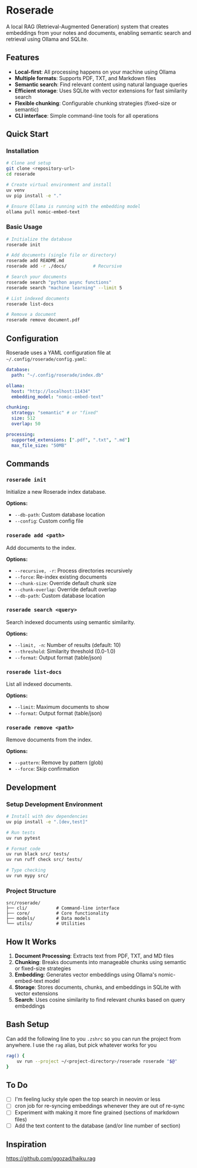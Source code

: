 # Roserade

A local RAG (Retrieval-Augmented Generation) system that creates embeddings from your notes and documents, enabling semantic search and retrieval using Ollama and SQLite.

## Features

- **Local-first**: All processing happens on your machine using Ollama
- **Multiple formats**: Supports PDF, TXT, and Markdown files
- **Semantic search**: Find relevant content using natural language queries
- **Efficient storage**: Uses SQLite with vector extensions for fast similarity search
- **Flexible chunking**: Configurable chunking strategies (fixed-size or semantic)
- **CLI interface**: Simple command-line tools for all operations

## Quick Start

### Installation

```bash
# Clone and setup
git clone <repository-url>
cd roserade

# Create virtual environment and install
uv venv
uv pip install -e "."

# Ensure Ollama is running with the embedding model
ollama pull nomic-embed-text
```

### Basic Usage

```bash
# Initialize the database
roserade init

# Add documents (single file or directory)
roserade add README.md
roserade add -r ./docs/          # Recursive

# Search your documents
roserade search "python async functions"
roserade search "machine learning" --limit 5

# List indexed documents
roserade list-docs

# Remove a document
roserade remove document.pdf
```

## Configuration

Roserade uses a YAML configuration file at `~/.config/roserade/config.yaml`:

```yaml
database:
  path: "~/.config/roserade/index.db"

ollama:
  host: "http://localhost:11434"
  embedding_model: "nomic-embed-text"

chunking:
  strategy: "semantic" # or "fixed"
  size: 512
  overlap: 50

processing:
  supported_extensions: [".pdf", ".txt", ".md"]
  max_file_size: "50MB"
```

## Commands

### `roserade init`

Initialize a new Roserade index database.

**Options:**

- `--db-path`: Custom database location
- `--config`: Custom config file

### `roserade add <path>`

Add documents to the index.

**Options:**

- `--recursive, -r`: Process directories recursively
- `--force`: Re-index existing documents
- `--chunk-size`: Override default chunk size
- `--chunk-overlap`: Override default overlap
- `--db-path`: Custom database location

### `roserade search <query>`

Search indexed documents using semantic similarity.

**Options:**

- `--limit, -n`: Number of results (default: 10)
- `--threshold`: Similarity threshold (0.0-1.0)
- `--format`: Output format (table/json)

### `roserade list-docs`

List all indexed documents.

**Options:**

- `--limit`: Maximum documents to show
- `--format`: Output format (table/json)

### `roserade remove <path>`

Remove documents from the index.

**Options:**

- `--pattern`: Remove by pattern (glob)
- `--force`: Skip confirmation

## Development

### Setup Development Environment

```bash
# Install with dev dependencies
uv pip install -e ".[dev,test]"

# Run tests
uv run pytest

# Format code
uv run black src/ tests/
uv run ruff check src/ tests/

# Type checking
uv run mypy src/
```

### Project Structure

```
src/roserade/
├── cli/           # Command-line interface
├── core/          # Core functionality
├── models/        # Data models
└── utils/         # Utilities
```

## How It Works

1. **Document Processing**: Extracts text from PDF, TXT, and MD files
2. **Chunking**: Breaks documents into manageable chunks using semantic or fixed-size strategies
3. **Embedding**: Generates vector embeddings using Ollama's nomic-embed-text model
4. **Storage**: Stores documents, chunks, and embeddings in SQLite with vector extensions
5. **Search**: Uses cosine similarity to find relevant chunks based on query embeddings

## Bash Setup

Can add the following line to you `.zshrc` so you can run the project from
anywhere. I use the `rag` alias, but pick whatever works for you

```zsh
rag() {
    uv run --project ~/<project-directory>/roserade roserade "$@"
}
```

## To Do

- [ ] I'm feeling lucky style open the top search in neovim or less
- [ ] cron job for re-syncing embeddings whenever they are out of re-sync
- [ ] Experiment with making it more fine grained (sections of markdown files)
- [ ] Add the text content to the database (and/or line number of section)

## Inspiration

https://github.com/ggozad/haiku.rag
